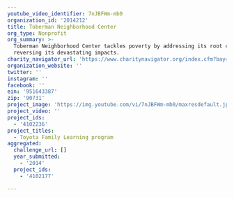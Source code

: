 ```yaml
---
youtube_video_identifier: 7nJBFWm-mb0
organization_id: '2014212'
title: Toberman Neighborhood Center
org_type: Nonprofit
org_summary: >-
  Toberman Neighborhood Center tackles poverty by addressing its root causes and
  reversing its devastating impacts.
charity_navigator_url: 'https://www.charitynavigator.org/index.cfm?bay=search.profile&ein=951643387'
organization_website: ''
twitter: ''
instagram: ''
facebook: ''
ein: '951643387'
zip: '90731'
project_image: 'https://img.youtube.com/vi/7nJBFWm-mb0/maxresdefault.jpg'
project_video: ''
project_ids:
  - '4102236'
project_titles:
  - Toyota Family Learning program
aggregated:
  challenge_url: []
  year_submitted:
    - '2014'
  project_ids:
    - '4102177'

---
```

